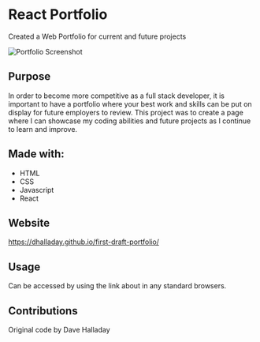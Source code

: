 # React Portfolio

Created a Web Portfolio for current and future projects

![Portfolio Screenshot](./src/assets/images/first-react-screenshot.png/?raw=true)

## Purpose

In order to become more competitive as a full stack developer, it is important to have a portfolio where your best work and skills can be put on display for future employers to review. This project was to create a page where I can showcase my coding abilities and future projects as I continue to learn and improve.

## Made with:

- HTML
- CSS
- Javascript
- React

## Website

https://dhalladay.github.io/first-draft-portfolio/

## Usage

Can be accessed by using the link about in any standard browsers. 

## Contributions

Original code by Dave Halladay